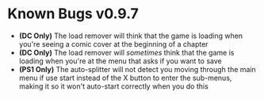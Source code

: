 # Known Bugs v0.9.7
* **(DC Only)** The load remover will think that the game is loading when you're seeing a comic cover at the beginning of a chapter
* **(DC Only)** The load remover will *sometimes* think that the game is loading when you're at the menu that asks if you want to save
* **(PS1 Only)** The auto-splitter will not detect you moving through the main menu if use start instead of the X button to enter the sub-menus, making it so it won't auto-start correctly when you do this
